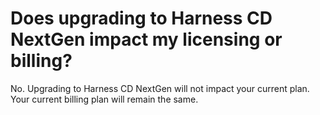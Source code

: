 # Does upgrading to Harness CD NextGen impact my licensing or billing?

No. Upgrading to Harness CD NextGen will not impact your current plan. Your current billing plan will remain the same. 
